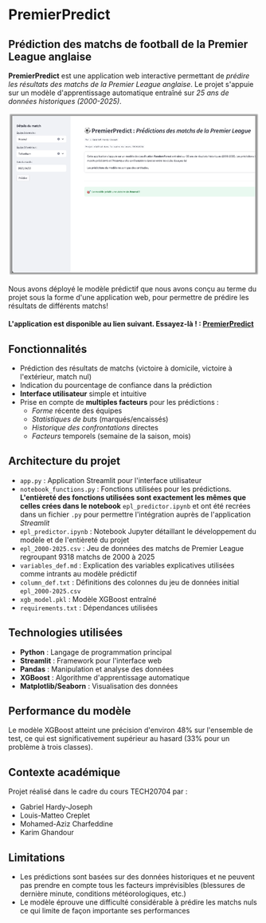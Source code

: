 # PremierPredict

## Prédiction des matchs de football de la Premier League anglaise

**PremierPredict** est une application web interactive permettant de *prédire les résultats des matchs de la Premier League anglaise*. Le projet s'appuie sur un modèle d'apprentissage automatique entraîné sur *25 ans de données historiques (2000-2025)*.

![Application PremierPredict](./graphiques/app.png)

Nous avons déployé le modèle prédictif que nous avons conçu au terme du projet sous la forme d'une application web, pour permettre de prédire les résultats de différents matchs! 

#### L'application est disponible au lien suivant. **Essayez-là ! : [PremierPredict](https://foot-forecast.streamlit.app)**

## Fonctionnalités

- Prédiction des résultats de matchs (victoire à domicile, victoire à l'extérieur, match nul)
- Indication du pourcentage de confiance dans la prédiction
- **Interface utilisateur** simple et intuitive
- Prise en compte de **multiples facteurs** pour les prédictions :
  - *Forme* récente des équipes
  - *Statistiques de buts* (marqués/encaissés)
  - *Historique des confrontations* directes
  - *Facteurs* temporels (semaine de la saison, mois)

## Architecture du projet

- `app.py` : Application Streamlit pour l'interface utilisateur
- `notebook_functions.py` : Fonctions utilisées pour les prédictions. **L'entièreté des fonctions utilisées sont exactement les mêmes que celles crées dans le notebook** `epl_predictor.ipynb`  et ont été recrées dans un fichier `.py` pour permettre l'intégration auprès de l'application *Streamlit*
- `epl_predictor.ipynb` : Notebook Jupyter détaillant le développement du modèle et de l'entièreté du projet
- `epl_2000-2025.csv` : Jeu de données des matchs de Premier League regroupant $9318$ matchs de $2000$ à $2025$
- `variables_def.md` : Explication des variables explicatives utilisées comme intrants au modèle prédictif
- `column_def.txt` : Définitions des colonnes du jeu de données initial `epl_2000-2025.csv`
- `xgb_model.pkl` : Modèle XGBoost entraîné
- `requirements.txt` : Dépendances utilisées

## Technologies utilisées

- **Python** : Langage de programmation principal
- **Streamlit** : Framework pour l'interface web
- **Pandas** : Manipulation et analyse des données
- **XGBoost** : Algorithme d'apprentissage automatique
- **Matplotlib/Seaborn** : Visualisation des données

## Performance du modèle

Le modèle XGBoost atteint une précision d'environ 48% sur l'ensemble de test, ce qui est significativement supérieur au hasard (33% pour un problème à trois classes).

## Contexte académique

Projet réalisé dans le cadre du cours TECH20704 par :
- Gabriel Hardy-Joseph
- Louis-Matteo Creplet
- Mohamed-Aziz Charfeddine
- Karim Ghandour

## Limitations

- Les prédictions sont basées sur des données historiques et ne peuvent pas prendre en compte tous les facteurs imprévisibles (blessures de dernière minute, conditions météorologiques, etc.)
- Le modèle éprouve une difficulté considérable à prédire les matchs nuls ce qui limite de façon importante ses performances